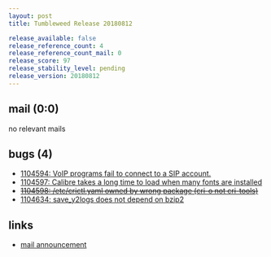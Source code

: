 ```yaml
---
layout: post
title: Tumbleweed Release 20180812

release_available: false
release_reference_count: 4
release_reference_count_mail: 0
release_score: 97
release_stability_level: pending
release_version: 20180812
---
```


## mail (0:0)

no relevant mails

## bugs (4)

<!--more-->

- [1104594: VoIP programs fail to connect to a SIP account.](https://bugzilla.opensuse.org/show_bug.cgi?id=1104594)
- [1104597: Calibre takes a long time to load when many fonts are installed](https://bugzilla.opensuse.org/show_bug.cgi?id=1104597)
- ~~[1104598: /etc/crictl.yaml owned by wrong package (cri-o not cri-tools)](https://bugzilla.opensuse.org/show_bug.cgi?id=1104598)~~
- [1104634: save_y2logs does not depend on bzip2](https://bugzilla.opensuse.org/show_bug.cgi?id=1104634)



## links

- [mail announcement](https://lists.opensuse.org/opensuse-factory/2018-08/msg00181.html)
